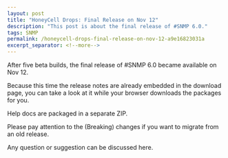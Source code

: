 ```yaml
---
layout: post
title: "HoneyCell Drops: Final Release on Nov 12"
description: "This post is about the final release of #SNMP 6.0."
tags: SNMP
permalink: /honeycell-drops-final-release-on-nov-12-a9e16823031a
excerpt_separator: <!--more-->
---
```

After five beta builds, the final release of #SNMP 6.0 became available on Nov 12.

Because this time the release notes are already embedded in the download page, you can take a look at it while your browser downloads the packages for you.

Help docs are packaged in a separate ZIP.

Please pay attention to the (Breaking) changes if you want to migrate from an old release.

Any question or suggestion can be discussed here.
<!--more-->